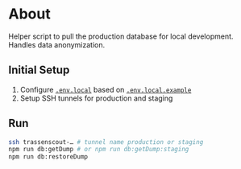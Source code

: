 # About

Helper script to pull the production database for local development. Handles data anonymization.

## Initial Setup

1.  Configure [`.env.local`](../../.env.local) based on [`.env.local.example`](../../.env.local.example)
2.  Setup SSH tunnels for production and staging

## Run

```sh
ssh trassenscout-… # tunnel name production or staging
npm run db:getDump # or npm run db:getDump:staging
npm run db:restoreDump
```

